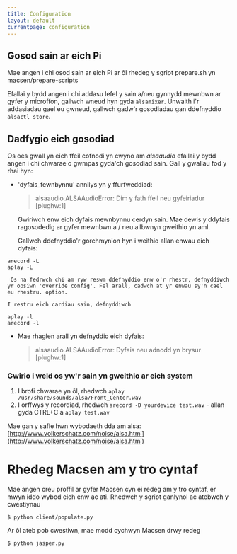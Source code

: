 ```yaml
---
title: Configuration
layout: default
currentpage: configuration
---
```


## Gosod sain ar eich Pi

Mae angen i chi osod sain ar eich Pi ar ôl rhedeg y sgript prepare.sh yn macsen/prepare-scripts

Efallai y bydd angen i chi addasu lefel y sain a/neu gynnydd mewnbwn ar gyfer y microffon, gallwch wneud hyn gyda `alsamixer`.
Unwaith i'r addasiadau gael eu gwneud, gallwch gadw'r gosodiadau gan ddefnyddio `alsactl store`.


## Dadfygio eich gosodiad

Os oes gwall yn eich ffeil cofnodi yn cwyno am _alsaaudio_ efallai y bydd angen i chi chwarae o gwmpas gyda'ch gosodiad sain. 
Gall y gwallau fod y rhai hyn:

- 'dyfais_fewnbynnu' annilys yn y ffurfweddiad:

    > alsaaudio.ALSAAudioError: Dim y fath ffeil neu gyfeiriadur [plughw:1]

    Gwiriwch enw eich dyfais mewnbynnu cerdyn sain. Mae dewis y ddyfais ragosodedig ar gyfer mewnbwn a / neu allbwnyn gweithio yn aml. 

    Gallwch ddefnyddio'r gorchmynion hyn i weithio allan enwau eich dyfais: 
```
arecord -L
aplay -L
```

     Os na fedrwch chi am ryw reswm ddefnyddio enw o'r rhestr, defnyddiwch yr opsiwn 'override config'. Fel arall, cadwch at yr enwau sy'n cael eu rhestru. option. 

    I restru eich cardiau sain, defnyddiwch  
``` 
aplay -l
arecord -l
```
- Mae rhaglen arall yn defnyddio eich dyfais:
    
    > alsaaudio.ALSAAudioError: Dyfais neu adnodd yn brysur [plughw:1]

### Gwirio i weld os yw'r sain yn gweithio ar eich system 
1. I brofi chwarae yn ôl, rhedwch `aplay /usr/share/sounds/alsa/Front_Center.wav`
2. I orffwys y recordiad, rhedwch `arecord -D yourdevice test.wav` - allan gyda CTRL+C a `aplay test.wav`


Mae gan y safle hwn wybodaeth dda am alsa: [http://www.volkerschatz.com/noise/alsa.html](http://www.volkerschatz.com/noise/alsa.html)


Rhedeg Macsen am y tro cyntaf
===
Mae angen creu proffil ar gyfer Macsen cyn ei redeg am y tro cyntaf, er mwyn iddo wybod eich enw ac ati.  Rhedwch y sgript ganlynol ac atebwch y cwestiynau 

```
$ python client/populate.py
```

Ar ôl ateb pob cwestiwn, mae modd cychwyn Macsen drwy redeg

```
$ python jasper.py  
``` 
